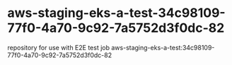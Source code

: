 # aws-staging-eks-a-test-34c98109-77f0-4a70-9c92-7a5752d3f0dc-82
repository for use with E2E test job aws-staging-eks-a-test:34c98109-77f0-4a70-9c92-7a5752d3f0dc-82
